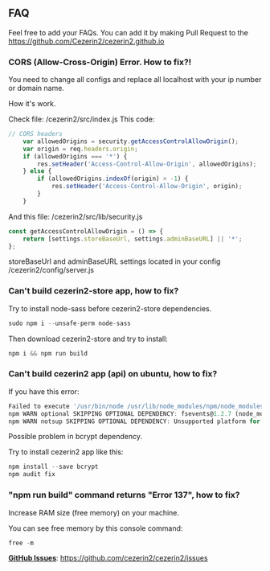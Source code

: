 ## FAQ

Feel free to add your FAQs.
You can add it by making Pull Request to the https://github.com/Cezerin2/cezerin2.github.io

### CORS (Allow-Cross-Origin) Error. How to fix?!

You need to change all configs and replace all localhost with your ip number or domain name.

How it's work.

Check file: /cezerin2/src/index.js
This code:

```javascript
// CORS headers
    var allowedOrigins = security.getAccessControlAllowOrigin();
    var origin = req.headers.origin;
    if (allowedOrigins === '*') {
        res.setHeader('Access-Control-Allow-Origin', allowedOrigins);
    } else {
        if (allowedOrigins.indexOf(origin) > -1) {
            res.setHeader('Access-Control-Allow-Origin', origin);
        }
    }
```    
And this file: /cezerin2/src/lib/security.js

```javascript
const getAccessControlAllowOrigin = () => {
    return [settings.storeBaseUrl, settings.adminBaseURL] || '*';
};
```

storeBaseUrl and adminBaseURL settings located in your config /cezerin2/config/server.js
  

### Can't build cezerin2-store app, how to fix?

Try to install node-sass before cezerin2-store dependencies.

```javascript
sudo npm i --unsafe-perm node-sass
```

Then download cezerin2-store and try to install:
```javascript
npm i && npm run build
```

### Can't build cezerin2 app (api) on ubuntu, how to fix?

If you have this error:
```javascript
Failed to execute '/usr/bin/node /usr/lib/node_modules/npm/node_modules/node-gyp/bin/node-gyp.js build --fallback-to-build --module=/root/cezerin2/node_modules/bcrypt/lib/binding/bcrypt_lib.node --module_name=bcrypt_lib --module_path=/root/cezerin2/node_modules/bcrypt/lib/binding --napi_version=4 --node_abi_napi=napi --napi_build_version=0 --node_napi_label=node-v72' (1)
npm WARN optional SKIPPING OPTIONAL DEPENDENCY: fsevents@1.2.7 (node_modules/fsevents):
npm WARN notsup SKIPPING OPTIONAL DEPENDENCY: Unsupported platform for fsevents@1.2.7: wanted {"os":"darwin","arch":"any"} (current: {"os":"linux","arch":"x64"})
```

Possible problem in bcrypt dependency.


Try to install cezerin2 app like this:

```javascript
npm install --save bcrypt
npm audit fix
```

### "npm run build" command returns "Error 137", how to fix?

Increase RAM size (free memory) on your machine.

You can see free memory by this console command:

```javascript
free -m
```

[**GitHub Issues**](https://github.com/cezerin2/cezerin2/issues): https://github.com/cezerin2/cezerin2/issues
